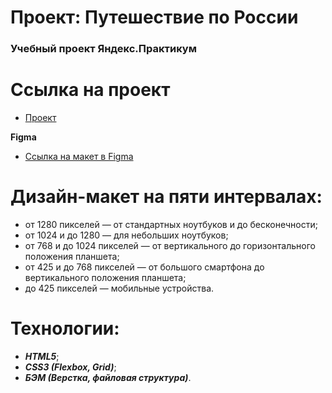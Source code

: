 # Проект: Путешествие по России

### Учебный проект Яндекс.Практикум
# Ссылка на проект
 * [Проект](https://valentinvibe.github.io/russian-travel/)

**Figma**

* [Ссылка на макет в Figma](https://www.figma.com/file/5S2WSbEFL6awjVWJ0NWL8Q/Sprint-3_-Russia-_-desktop-mobile?node-id=28503%3A0)

# Дизайн-макет на пяти интервалах:
 + от 1280 пикселей — от стандартных ноутбуков и до бесконечности;
 + от 1024 и до 1280 — для небольших ноутбуков;
 + от 768 и до 1024 пикселей — от вертикального до горизонтального положения планшета;
 + от 425 и до 768 пикселей — от большого смартфона до вертикального положения планшета;
 + до 425 пикселей — мобильные устройства.

 # Технологии:
  +  ***HTML5***;
  +  ***CSS3 (Flexbox, Grid)***;
  +  ***БЭМ (Верстка, файловая структура)***.
